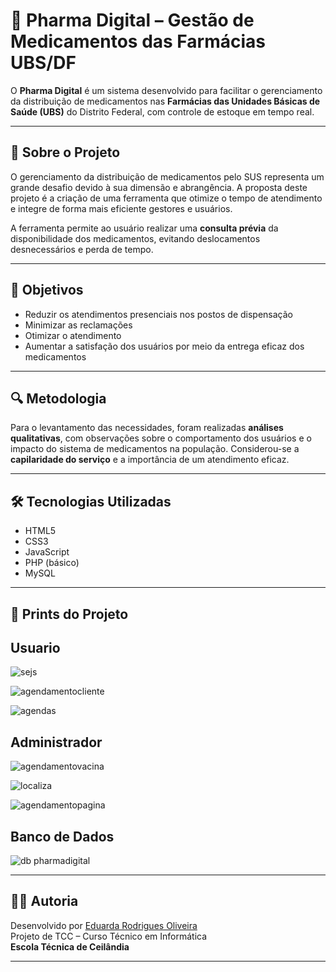 # 💊 Pharma Digital – Gestão de Medicamentos das Farmácias UBS/DF

O **Pharma Digital** é um sistema desenvolvido para facilitar o gerenciamento da distribuição de medicamentos nas **Farmácias das Unidades Básicas de Saúde (UBS)** do Distrito Federal, com controle de estoque em tempo real.

---

## 📌 Sobre o Projeto

O gerenciamento da distribuição de medicamentos pelo SUS representa um grande desafio devido à sua dimensão e abrangência. A proposta deste projeto é a criação de uma ferramenta que otimize o tempo de atendimento e integre de forma mais eficiente gestores e usuários.

A ferramenta permite ao usuário realizar uma **consulta prévia** da disponibilidade dos medicamentos, evitando deslocamentos desnecessários e perda de tempo.

---

## 🎯 Objetivos

- Reduzir os atendimentos presenciais nos postos de dispensação  
- Minimizar as reclamações  
- Otimizar o atendimento  
- Aumentar a satisfação dos usuários por meio da entrega eficaz dos medicamentos

---

## 🔍 Metodologia

Para o levantamento das necessidades, foram realizadas **análises qualitativas**, com observações sobre o comportamento dos usuários e o impacto do sistema de medicamentos na população. Considerou-se a **capilaridade do serviço** e a importância de um atendimento eficaz.

---

## 🛠️ Tecnologias Utilizadas

- HTML5  
- CSS3  
- JavaScript  
- PHP (básico)  
- MySQL  


---

## 📸 Prints do Projeto
## Usuario

![sejs](https://github.com/user-attachments/assets/8eba4b6f-db99-4cca-b463-c09d528b1179)

![agendamentocliente](https://github.com/user-attachments/assets/8e40f87f-ebc4-49f4-9d68-097b89148f0e)

![agendas](https://github.com/user-attachments/assets/ba630e9c-107e-44ef-aea7-a390be7927a6)


## Administrador
![agendamentovacina](https://github.com/user-attachments/assets/0a1b3352-b3f0-4419-9d59-9bbfff06c6ba)

![localiza](https://github.com/user-attachments/assets/edb17f66-7eab-42c5-94b3-dbc12a5bd0a6)

![agendamentopagina](https://github.com/user-attachments/assets/28886bb8-1b4e-4a28-9e38-e46f24d99518)


## Banco de Dados
![db pharmadigital](https://github.com/user-attachments/assets/288ef083-47c2-4862-bdc3-3c8d39f252ba)

---


## 👩‍💻 Autoria

Desenvolvido por [Eduarda Rodrigues Oliveira](https://github.com/Dudinha-nnja)  
Projeto de TCC – Curso Técnico em Informática  
**Escola Técnica de Ceilândia**

---


